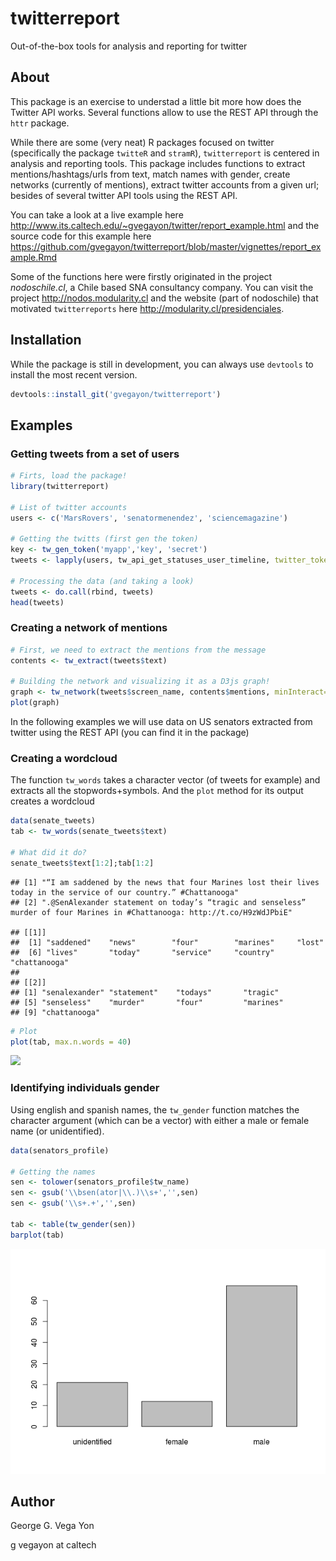 twitterreport
=============

Out-of-the-box tools for analysis and reporting for twitter

About
-----

This package is an exercise to understad a little bit more how does the Twitter API works. Several functions allow to use the REST API through the `httr` package.

While there are some (very neat) R packages focused on twitter (specifically the package `twitteR` and `stramR`), `twitterreport` is centered in analysis and reporting tools. This package includes functions to extract mentions/hashtags/urls from text, match names with gender, create networks (currently of mentions), extract twitter accounts from a given url; besides of several twitter API tools using the REST API.

You can take a look at a live example here <http://www.its.caltech.edu/~gvegayon/twitter/report_example.html> and the source code for this example here <https://github.com/gvegayon/twitterreport/blob/master/vignettes/report_example.Rmd>

Some of the functions here were firstly originated in the project *nodoschile.cl*, a Chile based SNA consultancy company. You can visit the project <http://nodos.modularity.cl> and the website (part of nodoschile) that motivated `twitterreports` here <http://modularity.cl/presidenciales>.

Installation
------------

While the package is still in development, you can always use `devtools` to install the most recent version.

``` r
devtools::install_git('gvegayon/twitterreport')
```

Examples
--------

### Getting tweets from a set of users

``` r
# Firts, load the package!
library(twitterreport)

# List of twitter accounts
users <- c('MarsRovers', 'senatormenendez', 'sciencemagazine')

# Getting the twitts (first gen the token)
key <- tw_gen_token('myapp','key', 'secret')
tweets <- lapply(users, tw_api_get_statuses_user_timeline, twitter_token=key)
 
# Processing the data (and taking a look)
tweets <- do.call(rbind, tweets)
head(tweets)
```

### Creating a network of mentions

``` r
# First, we need to extract the mentions from the message
contents <- tw_extract(tweets$text)

# Building the network and visualizing it as a D3js graph!
graph <- tw_network(tweets$screen_name, contents$mentions, minInteract=3)
plot(graph)
```

In the following examples we will use data on US senators extracted from twitter using the REST API (you can find it in the package)

### Creating a wordcloud

The function `tw_words` takes a character vector (of tweets for example) and extracts all the stopwords+symbols. And the `plot` method for its output creates a wordcloud

``` r
data(senate_tweets)
tab <- tw_words(senate_tweets$text)

# What did it do?
senate_tweets$text[1:2];tab[1:2]
```

    ## [1] "“I am saddened by the news that four Marines lost their lives today in the service of our country.” #Chattanooga"         
    ## [2] ".@SenAlexander statement on today’s “tragic and senseless” murder of four Marines in #Chattanooga: http://t.co/H9zWdJPbiE"

    ## [[1]]
    ##  [1] "saddened"    "news"        "four"        "marines"     "lost"       
    ##  [6] "lives"       "today"       "service"     "country"     "chattanooga"
    ## 
    ## [[2]]
    ## [1] "senalexander" "statement"    "todays"       "tragic"      
    ## [5] "senseless"    "murder"       "four"         "marines"     
    ## [9] "chattanooga"

``` r
# Plot
plot(tab, max.n.words = 40)
```

![](https://github.com/gvegayon/twitterreport/tree/master/README_files/figure-markdown_github/wordcloud-1.png)

### Identifying individuals gender

Using english and spanish names, the `tw_gender` function matches the character argument (which can be a vector) with either a male or female name (or unidentified).

``` r
data(senators_profile)

# Getting the names
sen <- tolower(senators_profile$tw_name)
sen <- gsub('\\bsen(ator|\\.)\\s+','',sen)
sen <- gsub('\\s+.+','',sen)

tab <- table(tw_gender(sen))
barplot(tab)
```

![](README_files/figure-markdown_github/gender-1.png?raw=true)

Author
------

George G. Vega Yon

g vegayon at caltech
